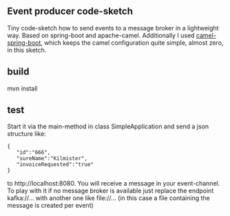 Event producer code-sketch
--------
Tiny code-sketch how to send events to a message broker in a lightweight way.
Based on spring-boot and apache-camel. Additionally I used [camel-spring-boot](http://camel.apache.org/spring-boot.html), which keeps the camel configuration quite simple, almost zero, in this sketch.
 

build
-----

mvn install


test
----

Start it via the main-method in class SimpleApplication and 
send a json structure like:

	{
	   "id":"666",
	   "sureName":"Kilmister",
	   "invoiceRequested":"true"
	}


to http://localhost:8080. You will receive a message in your event-channel. To play with it if no message broker is available just replace the endpoint kafka://... with another one like file://... (in this case a file containing the message is created per event)

